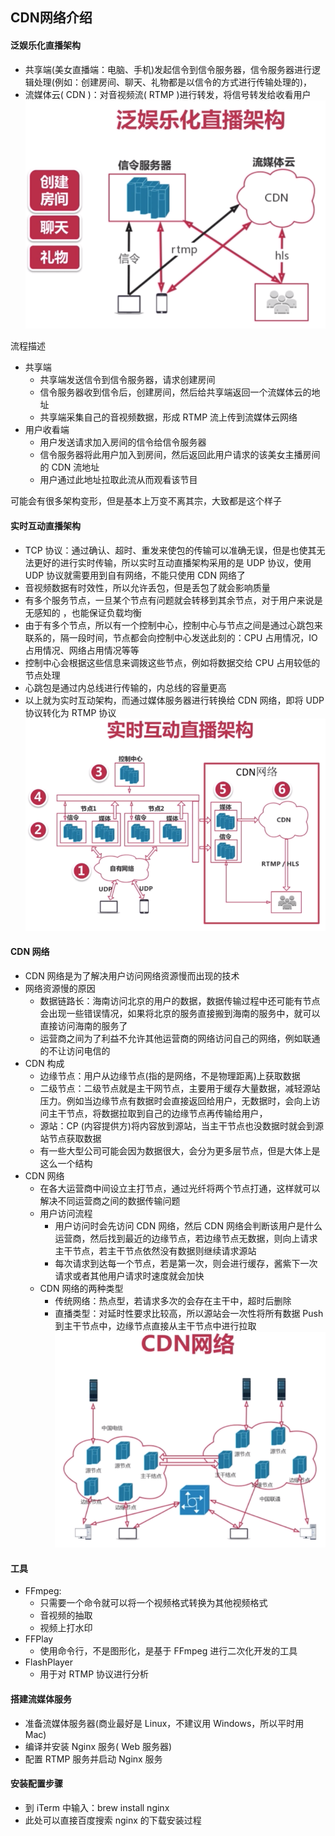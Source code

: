 ## CDN网络介绍

#### 泛娱乐化直播架构
- 共享端(美女直播端：电脑、手机)发起信令到信令服务器，信令服务器进行逻辑处理(例如：创建房间、聊天、礼物都是以信令的方式进行传输处理的)，
- 流媒体云( CDN )：对音视频流( RTMP )进行转发，将信号转发给收看用户
![泛娱乐化直播架构](https://github.com/Bacchuc/AudioVideo/blob/master/notelib/src/main/java/com/bacchus/notelib/image/imooc_entertainment.png)

流程描述
- 共享端
    - 共享端发送信令到信令服务器，请求创建房间
    - 信令服务器收到信令后，创建房间，然后给共享端返回一个流媒体云的地址
    - 共享端采集自己的音视频数据，形成 RTMP 流上传到流媒体云网络
- 用户收看端
    - 用户发送请求加入房间的信令给信令服务器
    - 信令服务器将此用户加入到房间，然后返回此用户请求的该美女主播房间的 CDN 流地址
    - 用户通过此地址拉取此流从而观看该节目

可能会有很多架构变形，但是基本上万变不离其宗，大致都是这个样子

#### 实时互动直播架构
- TCP 协议：通过确认、超时、重发来使包的传输可以准确无误，但是也使其无法更好的进行实时传输，所以实时互动直播架构采用的是 UDP 协议，使用 UDP 协议就需要用到自有网络，不能只使用 CDN 网络了
- 音视频数据有时效性，所以允许丢包，但是丢包了就会影响质量
- 有多个服务节点，一旦某个节点有问题就会转移到其余节点，对于用户来说是无感知的
，也能保证负载均衡
- 由于有多个节点，所以有一个控制中心，控制中心与节点之间是通过心跳包来联系的，隔一段时间，节点都会向控制中心发送此刻的：CPU 占用情况，IO 占用情况、网络占用情况等等
- 控制中心会根据这些信息来调拨这些节点，例如将数据交给 CPU 占用较低的节点处理
- 心跳包是通过内总线进行传输的，内总线的容量更高
- 以上就为实时互动架构，而通过媒体服务器进行转换给 CDN 网络，即将 UDP 协议转化为 RTMP 协议
![实时互动直播架构](https://github.com/Bacchuc/AudioVideo/blob/master/notelib/src/main/java/com/bacchus/notelib/image/imooc_realtime.png)

#### CDN 网络
- CDN 网络是为了解决用户访问网络资源慢而出现的技术
- 网络资源慢的原因
    - 数据链路长：海南访问北京的用户的数据，数据传输过程中还可能有节点会出现一些错误情况，如果将北京的服务直接搬到海南的服务中，就可以直接访问海南的服务了
    - 运营商之间为了利益不允许其他运营商的网络访问自己的网络，例如联通的不让访问电信的
- CDN 构成
    - 边缘节点：用户从边缘节点(指的是网络，不是物理距离)上获取数据
    - 二级节点：二级节点就是主干网节点，主要用于缓存大量数据，减轻源站压力。例如当边缘节点有数据时会直接返回给用户，无数据时，会向上访问主干节点，将数据拉取到自己的边缘节点再传输给用户，
    - 源站：CP (内容提供方)将内容放到源站，当主干节点也没数据时就会到源站节点获取数据
    - 有一些大型公司可能会因为数据很大，会分为更多层节点，但是大体上是这么一个结构
- CDN 网络
    - 在各大运营商中间设立主打节点，通过光纤将两个节点打通，这样就可以解决不同运营商之间的数据传输问题
    - 用户访问流程
        - 用户访问时会先访问 CDN 网络，然后 CDN 网络会判断该用户是什么运营商，然后找到最近的边缘节点，若边缘节点无数据，则向上请求主干节点，若主干节点依然没有数据则继续请求源站
        - 每次请求到达每一个节点，若是第一次，则会进行缓存，酱紫下一次请求或者其他用户请求时速度就会加快
    - CDN 网络的两种类型
        - 传统网络：热点型，若请求多次的会存在主干中，超时后删除
        - 直播类型：对延时性要求比较高，所以源站会一次性将所有数据 Push 到主干节点中，边缘节点直接从主干节点中进行拉取
![CDN 网络](https://github.com/Bacchuc/AudioVideo/blob/master/notelib/src/main/java/com/bacchus/notelib/image/imooc_cdn.png)

#### 工具
- FFmpeg: 
    - 只需要一个命令就可以将一个视频格式转换为其他视频格式
    - 音视频的抽取
    - 视频上打水印
- FFPlay
    - 使用命令行，不是图形化，是基于 FFmpeg 进行二次化开发的工具
- FlashPlayer
    - 用于对 RTMP 协议进行分析
    
#### 搭建流媒体服务
- 准备流媒体服务器(商业最好是 Linux，不建议用 Windows，所以平时用 Mac)
- 编译并安装 Nginx 服务( Web 服务器)
- 配置 RTMP 服务并启动 Nginx 服务

#### 安装配置步骤
- 到 iTerm 中输入：brew install nginx
- 此处可以直接百度搜索 nginx 的下载安装过程












